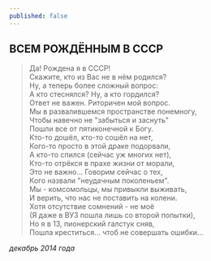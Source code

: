 ```yaml
---
published: false
---
```

## ВСЕМ РОЖДЁННЫМ В СССР

> Да! Рождена я в СССР!   
> Скажите, кто из Вас не в нём родился?   
> Ну, а теперь более сложный вопрос:   
> А кто стеснялся? Ну, а кто гордился?   
> Ответ не важен. Риторичен мой вопрос.   
> Мы в развалившемся пространстве понемногу,  
> Чтобы навечно не "забыться и заснуть"  
> Пошли все от пятиконечной к Богу.  
> Кто-то дошёл, кто-то сошёл на нет,  
> Кого-то просто в этой драке подорвали,  
> А кто-то спился (сейчас уж многих нет),  
> Кто-то отрёкся в прахе жизни от морали,  
> Это не важно... Говорим сейчас о тех,  
> Кого назвали "неудачным поколеньем".  
> Мы - комсомольцы, мы привыкли выживать,  
> И верить, что нас не поставить на колени.  
> Хотя отсутствие сомнений - не моё  
> (Я даже в ВУЗ пошла лишь со второй попытки),  
> Но я в 13, пионерский галстук сняв,  
> Пошла креститься... чтоб не совершать ошибки...  

_декабрь 2014 года_



